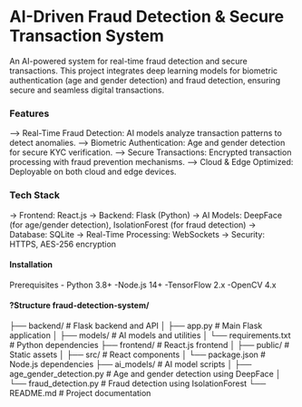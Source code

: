 <h1>AI-Driven Fraud Detection & Secure Transaction System</h1>

An AI-powered system for real-time fraud detection and secure transactions. This project integrates deep learning models for biometric authentication (age and gender detection) and fraud detection, ensuring secure and seamless digital transactions.

<h3>Features</h3>
--> Real-Time Fraud Detection: AI models analyze transaction patterns to detect anomalies.
--> Biometric Authentication: Age and gender detection for secure KYC verification.
--> Secure Transactions: Encrypted transaction processing with fraud prevention mechanisms.
--> Cloud & Edge Optimized: Deployable on both cloud and edge devices.

<h3>Tech Stack</h3>
-> Frontend: React.js
-> Backend: Flask (Python)
-> AI Models: DeepFace (for age/gender detection), IsolationForest (for fraud detection)
-> Database: SQLite
-> Real-Time Processing: WebSockets
-> Security: HTTPS, AES-256 encryption

<h4>Installation</h4>
Prerequisites
- Python 3.8+
-Node.js 14+
-TensorFlow 2.x
-OpenCV 4.x

<h4>?Structure fraud-detection-system/</h4>
├── backend/               # Flask backend and API
│   ├── app.py             # Main Flask application
│   ├── models/            # AI models and utilities
│   └── requirements.txt   # Python dependencies
├── frontend/              # React.js frontend
│   ├── public/            # Static assets
│   ├── src/               # React components
│   └── package.json       # Node.js dependencies
├── ai_models/             # AI model scripts
│   ├── age_gender_detection.py  # Age and gender detection using DeepFace
│   └── fraud_detection.py       # Fraud detection using IsolationForest
└── README.md              # Project documentation
